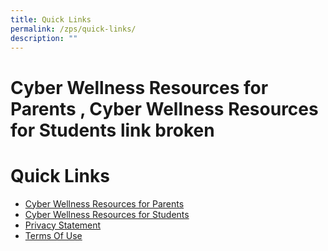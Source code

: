 ```yaml
---
title: Quick Links
permalink: /zps/quick-links/
description: ""
---
```

# Cyber Wellness Resources for Parents , Cyber Wellness Resources for Students link broken
# Quick Links

*   <a href="https://ictconnection.moe.edu.sg/cyber-wellness/for-parents" target="_blank">Cyber Wellness Resources for Parents</a>    
*   <a href="https://ictconnection.moe.edu.sg/cyber-wellness/for-students" target="_blank">Cyber Wellness Resources for Students</a>
*   <a href="https://go.gov.sg/zhenghua-privacy-statement" target="_blank">Privacy Statement</a>
*   <a href="https://go.gov.sg/zhenghua-terms-of-use" target="_blank">Terms Of Use</a>